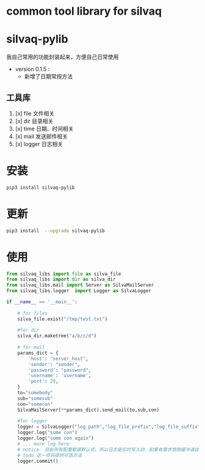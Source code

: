 # common tool library for silvaq

# silvaq-pylib
我自己常用的功能封装起来，方便自己日常使用

- version 0.1.5 :
    -  新增了日期常规方法

## 工具库
1. [x] file 文件相关
2. [x] dir  目录相关
3. [x] time 日期、时间相关
4. [x] mail 发送邮件相关
5. [x] logger 日志相关


# 安装
```bash
pip3 install silvaq-pylib
```
# 更新
```bash
pip3 install  --upgrade silvaq-pylib
```

# 使用
```python
from silvaq_libs import file as silva_file
from silvaq_libs import dir as silva_dir
from silvaq_libs.mail import Server as SilvaMailServer
from silvaq_libs.logger  import Logger as SilvaLogger

if __name__ == '__main__':
    
    # for files
    silva_file.exist("/tmp/test.txt")
    
    #for dir 
    silva_dir.maketree("a/b/c/d")
    
    # for mail
    params_dict = {
        'host': "server_host",
        'sender': "sender",
        'password': "password",
        'username': 'username',
        'port': 25,
    }
    to="somebody"
    sub="somesub"
    con="somecon"
    SilvaMailServer(**params_dict).send_mail(to,sub,con)
    
    #for logger
    logger = SilvaLogger("log_path","log_file_prefix","log_file_suffix","halder_container_cap")
    logger.log("some con")
    logger.log("some con again")
    # ... more log here
    # notice  目前所有配置都是默认项，所以日志是实时写入的，如果有需求想用缓冲请自行查阅并修改创建hander时open 的buffer
    # todo 这一项将提供可选方法
    logger.commit() 

```



